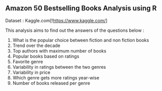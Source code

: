 ## Amazon 50 Bestselling Books Analysis using R

Dataset : Kaggle.com[!https://www.kaggle.com/]

This analysis aims to find out the answers of the questions below :

  1. What is the popular choice between fiction and non fiction books
  2. Trend over the decade
  3. Top authors with maximum number of books
  4. Popular books based on ratings
  5. Favorite genre
  6. Variability in ratings between the two genres
  7. Variability in price
  8. Which genre gets more ratings year-wise
  9. Number of books released per genre
  
  
 
